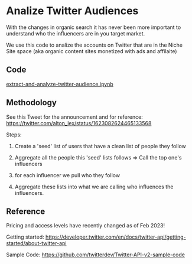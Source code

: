 

# Analize Twitter Audiences

With the changes in organic search it has never been more important to understand who the influencers are in you target market.


We use this code to analize the accounts on Twitter that are in the Niche Site space (aka organic content sites monetized with ads and affilaite)


## Code

[extract-and-analyze-twitter-audience.ipynb](https://github.com/FrontAnalyticsInc/data-winners/blob/main/analysis-audience-twitter/extract-and-analyze-twitter-audience.ipynb)


## Methodology

See this Tweet for the announcement and for reference: 
https://twitter.com/alton_lex/status/1623082624465133568

Steps:

1) Create a 'seed' list of users that have a clean list of people they follow

2) Aggregate all the people this 'seed' lists follows => Call the top one's influencers

3) for each influencer we pull who they follow

4) Aggregate these lists into what we are calling who influences the influencers.



## Reference

Pricing and access levels have recently changed as of Feb 2023!

Getting started: https://developer.twitter.com/en/docs/twitter-api/getting-started/about-twitter-api

Sample Code: https://github.com/twitterdev/Twitter-API-v2-sample-code